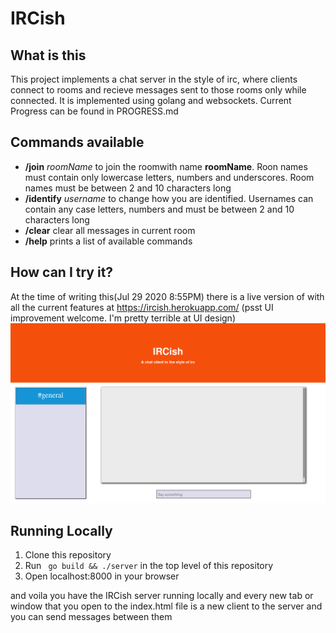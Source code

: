 # IRCish

## What is this
This project implements a chat server in the style of irc, where clients connect to rooms and recieve messages sent to those rooms only while connected. It is implemented using golang and websockets.
Current Progress can be found in PROGRESS.md

## Commands available
- __/join__ _roomName_ 
to join the roomwith name __roomName__. Roon names must contain only lowercase letters, numbers and underscores. Room names must be between 2 and 10 characters long
- __/identify__ _username_
to change how you are identified. Usernames can contain any case letters, numbers and must be between 2 and 10 characters long
- __/clear__
clear all messages in current room
- __/help__
prints a list of available commands


## How can I try it?
At the time of writing this(Jul 29 2020 8:55PM) there is a live version of with all the current features at https://ircish.herokuapp.com/
(psst UI improvement welcome. I'm pretty terrible at UI design)
![screenshot of frontend](./screenshots/frontend-Jul-29-2020.png)


## Running Locally
1. Clone this repository
2. Run ``` go build && ./server``` in the top level of this repository
3. Open localhost:8000 in your browser 

and voila you have the IRCish server running locally and every new tab or window that you open to the index.html file is a new client to the server and you can send messages between them
